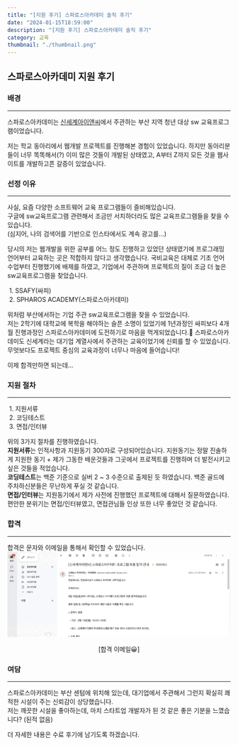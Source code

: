 ```yaml
---
title: "[지원 후기] 스파로스아카데미 솔직 후기"
date: "2024-01-15T18:59:00"
description: "[지원 후기] 스파로스아카데미 솔직 후기"
category: 교육
thumbnail: "./thumbnail.png"
---
```

## 스파로스아카데미 지원 후기

### 배경
---
스파로스아카데미는 [신세계아이앤씨](https://shinsegae-inc.com/main.do)에서 주관하는 부산 지역 청년 대상 sw 교육프로그램이었습니다.  

저는 학교 동아리에서 웹개발 프로젝트를 진행해본 경험이 있었습니다. 하지만 동아리분들이 너무 똑똑해서(?) 이미 많은 것들이 개발된 상태였고,
A부터 Z까지 모든 것을 웹사이트를 개발하고픈 갈증이 있었습니다.

### 선정 이유
---
사실, 요즘 다양한 소프트웨어 교육 프로그램들이 즐비해있습니다.  
구글에 sw교육프로그램 관련해서 조금만 서치하더라도 많은 교육프로그램들을 찾을 수 있습니다.    
(심지어, 나의 검색어를 기반으로 인스타에서도 계속 광고를...)  

당시의 저는 웹개발을 위한 공부를 어느 정도 진행하고 있었던 상태였기에 프로그래밍 언어부터 교육하는 곳은 적합하지 않다고 생각했습니다.
국비교육은 대체로 기초 언어 수업부터 진행했기에 배제를 하였고, 기업에서 주관하며 프로젝트의 질이 조금 더 높은 sw교육프로그램을 찾았습니다.

&nbsp;1. SSAFY(싸피)  
&nbsp;2. SPHAROS ACADEMY(스파로스아카데미)

위처럼 부산에서하는 기업 주관 sw교육프로그램을 찾을 수 있었습니다.  
저는 2학기에 대학교에 복학을 해야하는 슬픈 소명이 있었기에 1년과정인 싸피보다 4개월 진행과정인 스파로스아카데미에 도전하기로 마음을 먹게되었습니다.👊 스파로스아카데미도 신세계라는 대기업 계열사에서 주관하는 교육이었기에 신뢰를 할 수 있었습니다.  
무엇보다도 프로젝트 중심의 교육과정이 너무나 마음에 들어습니다!

이제 합격만하면 되는데...

### 지원 절차
---
&nbsp;1. 지원서류  
&nbsp;2. 코딩테스트  
&nbsp;3. 면접/인터뷰  

위의 3가지 절차를 진행하였습니다.  
**지원서류**는 인적사항과 지원동기 300자로 구성되어있습니다. 지원동기는 정말 진솔하게 지원한 동기 + 제가 그동한 배운것들과 그곳에서 프로젝트를 진행하며 더 발전시키고 싶은 것들을 적었습니다.  
**코딩테스트**는 백준 기준으로 실버 2 ~ 3 수준으로 출제된 듯 하였습니다. 백준 골드에 주차하신분들은 무난하게 푸실 것 같습니다.  
**면접/인터뷰**는 지원동기에서 제가 사전에 진행했던 프로젝트에 대해서 질문하였습니다. 편안한 분위기는 면접/인터뷰였고, 면접관님들 인상 또한 너무 좋았던 것 같습니다.  

### 합격
---
합격은 문자와 이메일을 통해서 확인할 수 있었습니다.  
![합격이메일](image-1.png)
<center>[합격 이메일😀]</center>

### 여담
---
스파로스아카데미는 부산 센텀에 위치해 있는데, 대기업에서 주관해서 그런지 확실히 쾌적한 시설이 주는 신뢰감이 상당했습니다.  
저는 깨끗한 시설을 좋아하는데, 마치 스타트업 개발자가 된 것 같은 좋은 기분을 느꼈습니다? (된적 없음)


더 자세한 내용은 수료 후기에 남기도록 하겠습니다.












